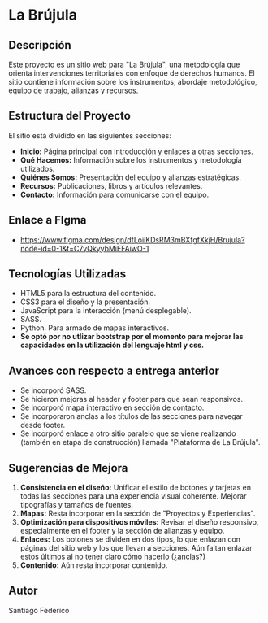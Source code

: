 # La Brújula

## Descripción
Este proyecto es un sitio web para "La Brújula", una metodología que orienta intervenciones territoriales con enfoque de derechos humanos. El sitio contiene información sobre los instrumentos, abordaje metodológico, equipo de trabajo, alianzas y recursos.

## Estructura del Proyecto
El sitio está dividido en las siguientes secciones:
- **Inicio:** Página principal con introducción y enlaces a otras secciones.
- **Qué Hacemos:** Información sobre los instrumentos y metodología utilizados.
- **Quiénes Somos:** Presentación del equipo y alianzas estratégicas.
- **Recursos:** Publicaciones, libros y artículos relevantes.
- **Contacto:** Información para comunicarse con el equipo.

## Enlace a FIgma
- https://www.figma.com/design/dfLoiiKDsRM3mBXfgfXkjH/Brujula?node-id=0-1&t=C7yQkyybMiEFAiwO-1

## Tecnologías Utilizadas
- HTML5 para la estructura del contenido.
- CSS3 para el diseño y la presentación.
- JavaScript para la interacción (menú desplegable).
- SASS.
- Python. Para armado de mapas interactivos.
- **Se optó por no utlizar bootstrap por el momento para mejorar las capacidades en la utilización del lenguaje html y css.**

## Avances con respecto a entrega anterior
- Se incorporó SASS.
- Se hicieron mejoras al header y footer para que sean responsivos.
- Se incorporó mapa interactivo en sección de contacto.
- Se incorporaron anclas a los títulos de las secciones para navegar desde footer.
- Se incorporó enlace a otro sitio paralelo que se viene realizando (también en etapa de construcción) llamada "Plataforma de La Brújula". 


## Sugerencias de Mejora
1. **Consistencia en el diseño:** Unificar el estilo de botones y tarjetas en todas las secciones para una experiencia visual coherente. Mejorar tipografías y tamaños de fuentes.
2. **Mapas:** Resta incorporar en la sección de "Proyectos y Experiencias".
3. **Optimización para dispositivos móviles:** Revisar el diseño responsivo, especialmente en el footer y la sección de alianzas y equipo.
4. **Enlaces:** Los botones se dividen en dos tipos, lo que enlazan con páginas del sitio web y los que llevan a secciones. Aún faltan enlazar estos últimos al no tener claro cómo hacerlo (¿anclas?)
5. **Contenido:** Aún resta incorporar contenido.


## Autor
Santiago Federico